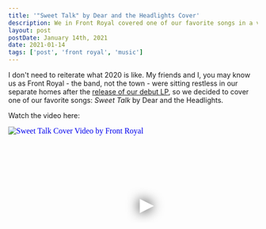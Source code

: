 ```yaml
---
title: '"Sweet Talk" by Dear and the Headlights Cover'
description: We in Front Royal covered one of our favorite songs in a very 2020 way - individually tracking our parts in the comfort of our own homes.
layout: post
postDate: January 14th, 2021
date: 2021-01-14
tags: ['post', 'front royal', 'music']
---
```

I don't need to reiterate what 2020 is like. My friends and I, you may know us as Front Royal - the band, not the town - were sitting restless in our separate homes after the [release of our debut LP](https://frontroyalmd.bandcamp.com), so we decided to cover one of our favorite songs: _Sweet Talk_ by Dear and the Headlights.

Watch the video here:

<div class="video-embed">
  <iframe width="560" height="315" src="https://www.youtube-nocookie.com/embed/p18VbHbVJ78" srcdoc="<style>*{padding:0;margin:0;overflow:hidden}html,body{height:100%}img,span{position:absolute;width:100%;top:0;bottom:0;margin:auto}span{height:1.5em;text-align:center;font:48px/1.5 sans-serif;color:white;text-shadow:0 0 0.5em black}</style><a href=https://www.youtube-nocookie.com/embed/p18VbHbVJ78?autoplay=1><img src=https://img.youtube.com/vi/p18VbHbVJ78/hqdefault.jpg alt='Sweet Talk Cover Video by Front Royal'><span>&#x25BA;</span></a>" frameborder="0" allow="accelerometer; autoplay; clipboard-write; encrypted-media; gyroscope; picture-in-picture" allowfullscreen title="Sweet Talk Cover Video by Front Royal"></iframe>
</div>
